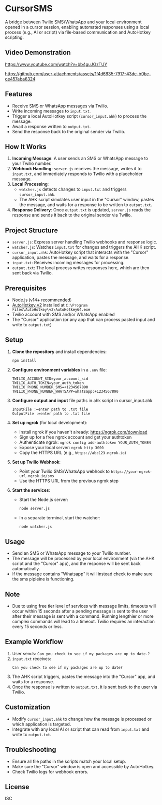 # CursorSMS

A bridge between Twilio SMS/WhatsApp and your local environment opened in a cursor session, enabling automated responses using a local process (e.g., AI or script) via file-based communication and AutoHotkey scripting.

## Video Demonstration
https://www.youtube.com/watch?v=bb4guJGzTUY


https://github.com/user-attachments/assets/1f4d6835-7917-43de-b0be-ce457aba6324


## Features
- Receive SMS or WhatsApp messages via Twilio.
- Write incoming messages to `input.txt`.
- Trigger a local AutoHotkey script (`cursor_input.ahk`) to process the message.
- Await a response written to `output.txt`.
- Send the response back to the original sender via Twilio.

## How It Works
1. **Incoming Message**: A user sends an SMS or WhatsApp message to your Twilio number.
2. **Webhook Handling**: `server.js` receives the message, writes it to `input.txt`, and immediately responds to Twilio with a placeholder message.
3. **Local Processing**:
    - `watcher.js` detects changes to `input.txt` and triggers `cursor_input.ahk`.
    - The AHK script simulates user input in the "Cursor" window, pastes the message, and waits for a response to be written to `output.txt`.
4. **Response Delivery**: Once `output.txt` is updated, `server.js` reads the response and sends it back to the original sender via Twilio.

## Project Structure
- `server.js`: Express server handling Twilio webhooks and response logic.
- `watcher.js`: Watches `input.txt` for changes and triggers the AHK script.
- `cursor_input.ahk`: AutoHotkey script that interacts with the "Cursor" application, pastes the message, and waits for a response.
- `input.txt`: Receives incoming messages for processing.
- `output.txt`: The local process writes responses here, which are then sent back via Twilio.

## Prerequisites
- Node.js (v14+ recommended)
- [AutoHotkey v2](https://www.autohotkey.com/) installed at `C:\Program Files\AutoHotkey\v2\AutoHotkey64.exe`
- Twilio account with SMS and/or WhatsApp enabled
- The "Cursor" application (or any app that can process pasted input and write to `output.txt`)

## Setup
1. **Clone the repository** and install dependencies:
   ```bash
   npm install
   ```
2. **Configure environment variables** in a `.env` file:
   ```env
   TWILIO_ACCOUNT_SID=your_account_sid
   TWILIO_AUTH_TOKEN=your_auth_token
   TWILIO_PHONE_NUMBER_SMS=+1234567890
   TWILIO_PHONE_NUMBER_WHATSAPP=whatsapp:+1234567890
   ```
3. **Configure output and input** file paths in ahk script in cursor_input.ahk
   ```ahk
   InputFile :=enter path to .txt file 
   OutputFile :=enter path to .txt file
   ```
4. **Set up ngrok** (for local development):
   - Install ngrok if you haven't already: https://ngrok.com/download
   - Sign up for a free ngrok account and get your authtoken
   - Authenticate ngrok: `ngrok config add-authtoken YOUR_AUTH_TOKEN`
   - Expose your local server: `ngrok http 3000`
   - Copy the HTTPS URL (e.g., `https://abc123.ngrok.io`)
  
5. **Set up Twilio Webhook**:
   - Point your Twilio SMS/WhatsApp webhook to `https://your-ngrok-url.ngrok.io/sms`
   - Use the HTTPS URL from the previous ngrok step

6. **Start the services**:
   - Start the Node.js server:
     ```bash
     node server.js
     ```
   - In a separate terminal, start the watcher:
     ```bash
     node watcher.js
     ```
    

## Usage
- Send an SMS or WhatsApp message to your Twilio number.
- The message will be processed by your local environment (via the AHK script and the "Cursor" app), and the response will be sent back automatically.
- If the message contains "Whatsapp" it will instead check to make sure the sms pipleine is functioning.

## Note
- Due to using free tier level of services with message limits, timeouts will occur within 15 seconds after a pending message is sent to the user after their message is sent with a command. Running lengthier or more complex commands will lead to a timeout. Twilio requires an interaction every 15 seconds or less. 

## Example Workflow
1. User sends: `Can you check to see if my packages are up to date.?`
2. `input.txt` receives:
   ```
   Can you check to see if my packages are up to date?
   ```
3. The AHK script triggers, pastes the message into the "Cursor" app, and waits for a response.
4. Once the response is written to `output.txt`, it is sent back to the user via Twilio.

## Customization
- Modify `cursor_input.ahk` to change how the message is processed or which application is targeted.
- Integrate with any local AI or script that can read from `input.txt` and write to `output.txt`.

## Troubleshooting
- Ensure all file paths in the scripts match your local setup.
- Make sure the "Cursor" window is open and accessible by AutoHotkey.
- Check Twilio logs for webhook errors.

## License
ISC
